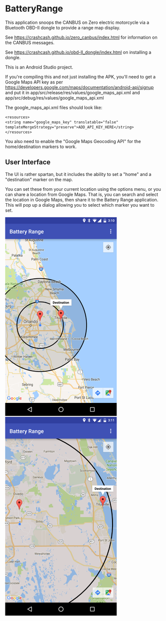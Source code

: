 # BatteryRange
This application snoops the CANBUS on Zero electric motorcycle via a Bluetooth OBD-II dongle to provide a range map display.

See https://crashcash.github.io/zero_canbus/index.html for information on the CANBUS messages.

See https://crashcash.github.io/obd-II_dongle/index.html on installing a dongle.

This is an Android Studio project.

If you're compiling this and not just installing the APK, you'll need to get a Google Maps API key as per https://developers.google.com/maps/documentation/android-api/signup and put it in app/src/release/res/values/google_maps_api.xml and app/src/debug/res/values/google_maps_api.xml

The google_maps_api.xml files should look like:

```
<resources>
<string name="google_maps_key" translatable="false" templateMergeStrategy="preserve">ADD_API_KEY_HERE</string>
</resources>
```
You also need to enable the "Google Maps Geocoding API" for the home/destination markers to work.

## User Interface
The UI is rather spartan, but it includes the ability to set a "home" and a "destination" marker on the map.

You can set these from your current location using the options menu, or you can share a location from Google Maps. That is, you can search and select the location in Google Maps, then share it to the Battery Range application. This will pop up a dialog allowing you to select which marker you want to set.

![Screenshot 1](https://raw.githubusercontent.com/CrashCash/BatteryRange/master/Screenshot_20170426-031044_small.png)
![Screenshot 2](https://raw.githubusercontent.com/CrashCash/BatteryRange/master/Screenshot_20170426-031111_small.png)
